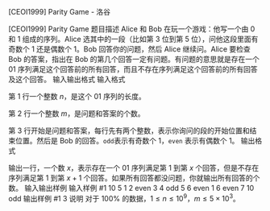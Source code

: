 



[CEOI1999] Parity Game - 洛谷














[CEOI1999] Parity Game
题目描述
Alice 和 Bob 在玩一个游戏：他写一个由 $0$ 和 $1$ 组成的序列。Alice 选其中的一段（比如第 $3$ 位到第 $5$ 位），问他这段里面有奇数个 $1$ 还是偶数个 $1$。Bob 回答你的问题，然后 Alice 继续问。Alice 要检查 Bob 的答案，指出在 Bob 的第几个回答一定有问题。有问题的意思就是存在一个 $01$ 序列满足这个回答前的所有回答，而且不存在序列满足这个回答前的所有回答及这个回答。
输入输出格式
输入格式

第 $1$ 行一个整数 $n$，是这个 $01$ 序列的长度。

第 $2$ 行一个整数 $m$，是问题和答案的个数。

第 $3$ 行开始是问题和答案，每行先有两个整数，表示你询问的段的开始位置和结束位置。然后是 Bob 的回答。`odd`表示有奇数个 $1$，`even` 表示有偶数个 $1$。
输出格式

输出一行，一个数 $x$，表示存在一个 $01$ 序列满足第 $1$ 到第 $x$ 个回答，但是不存在序列满足第 $1$ 到第 $x+1$ 个回答。如果所有回答都没问题，你就输出所有回答的个数。
输入输出样例
输入样例 #1
10
5
1 2 even
3 4 odd
5 6 even
1 6 even
7 10 odd
输出样例 #1
3
说明
对于 $100\%$ 的数据，$1 \le  n \leq 10^9$，$m \leq 5 \times 10^3$。







